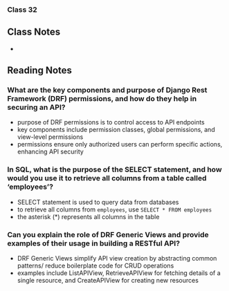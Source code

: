 ### Class 32


## Class Notes

-

## Reading Notes

### What are the key components and purpose of Django Rest Framework (DRF) permissions, and how do they help in securing an API?

- purpose of DRF permissions is to control access to API endpoints
- key components include permission classes, global permissions, and view-level permissions
- permissions ensure only authorized users can perform specific actions, enhancing API security

### In SQL, what is the purpose of the SELECT statement, and how would you use it to retrieve all columns from a table called ‘employees’?

- SELECT statement is used to query data from databases
- to retrieve all columns from `employees`, use `SELECT * FROM employees`
- the asterisk (*) represents all columns in the table

### Can you explain the role of DRF Generic Views and provide examples of their usage in building a RESTful API?

- DRF Generic Views simplify API view creation by abstracting common patterns/ reduce boilerplate code for CRUD operations
- examples include ListAPIView, RetrieveAPIView for fetching details of a single resource, and CreateAPIView for creating new resources

